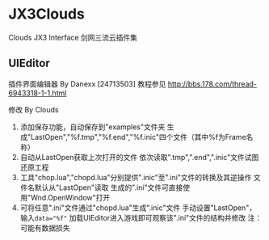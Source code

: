 JX3Clouds
=========

Clouds JX3 Interface
剑网三流云插件集

UIEditor
--------
插件界面编辑器 By Danexx [24713503]
教程参见 http://bbs.178.com/thread-6943318-1-1.html 

修改 By Clouds
1. 添加保存功能，自动保存到"examples"文件夹
   生成"LastOpen","%f.tmp","%f.end","%f.inic"四个文件（其中%f为Frame名称）
2. 自动从LastOpen获取上次打开的文件
   依次读取".tmp",".end",".inic"文件试图还原工程
3. 工具"chop.lua","chopd.lua"分别提供".inic"至".ini"文件的转换及其逆操作
   文件名默认从"LastOpen"读取
   生成的".ini"文件可直接使用"Wnd.OpenWindow"打开
4. 可将任意".ini"文件通过"chopd.lua"生成".inic"文件
   手动设置"LastOpen"，输入`data="%f"`
   加载UIEditor进入游戏即可观察该".ini"文件的结构并修改
   注：可能有数据损失
